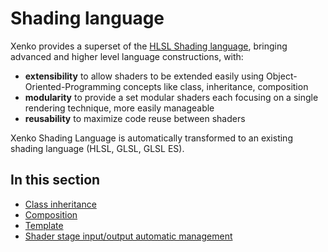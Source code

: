 # Shading language

Xenko provides a superset of the [HLSL Shading language](http://msdn.microsoft.com/en-us/library/windows/desktop/bb509561%28v=vs.85%29.aspx), bringing advanced and higher level language constructions, with:

- **extensibility** to allow shaders to be extended easily using Object-Oriented-Programming concepts like class, inheritance, composition
- **modularity** to provide a set modular shaders each focusing on a single rendering technique, more easily manageable
- **reusability** to maximize code reuse between shaders

Xenko Shading Language is automatically transformed to an existing shading language (HLSL, GLSL, GLSL ES).

## In this section

- [Class inheritance](classes-mixins-and-inheritance.md)
- [Composition](composition.md)
- [Template](template.md)
- [Shader stage input/output automatic management](automatic-shader-stage-input-output.md)